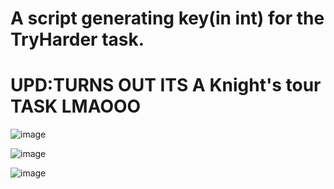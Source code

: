 # A script generating key(in int) for the TryHarder task.
# UPD:TURNS OUT ITS A Knight's tour TASK LMAOOO

![image](https://user-images.githubusercontent.com/25302752/158431680-a38956a0-8064-4ce3-ab73-351cd332d5f1.png)

![image](https://user-images.githubusercontent.com/25302752/158431736-fb738b90-ee8e-482d-ae02-97731a48bed5.png)

![image](https://user-images.githubusercontent.com/25302752/158431952-1cf4d911-8607-4757-a559-810c81f54075.png)

